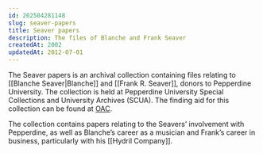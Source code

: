 ```yaml
---
id: 202504281148
slug: seaver-papers
title: Seaver papers
description: The files of Blanche and Frank Seaver
createdAt: 2002
updatedAt: 2012-07-01
---
```

The Seaver papers is an archival collection containing files relating to [[Blanche Seaver|Blanche]] and [[Frank R. Seaver]], donors to Pepperdine University. The collection is held at Pepperdine University Special Collections and University Archives (SCUA). The finding aid for this collection can be found at [OAC](https://oac.cdlib.org/findaid/ark:/13030/c8g44pm3).

The collection contains papers relating to the Seavers’ involvement with Pepperdine, as well as Blanche’s career as a musician and Frank’s career in business, particularly with his [[Hydril Company]].